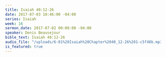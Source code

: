 ```yaml
---
title: Isaiah 40:12-26
date: 2017-07-03 10:46:00 -04:00
series: Isaiah
week: 16
sermon_date: 2017-07-02 00:00:00 -04:00
speaker: Denis Beausejour
bible_text: Isaiah 40:12-26
audio_file: "/uploads/6-01%20Isaiah%20Chapter%2040_12-26%201-c5f48b.mp3"
is_featured: true
---
```


